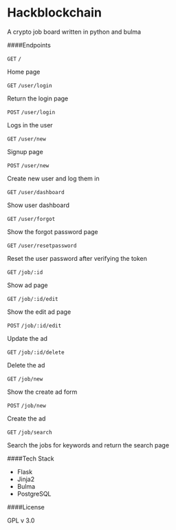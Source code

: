 # Hackblockchain

A crypto job board written in python and bulma

####Endpoints

`GET` `/`

Home page

`GET` `/user/login`

Return the login page

`POST` `/user/login`

Logs in the user

`GET` `/user/new`

Signup page

`POST` `/user/new`

Create new user and log them in

`GET` `/user/dashboard`

Show user dashboard

`GET` `/user/forgot`

Show the forgot password page

`GET` `/user/resetpassword`

Reset the user password after verifying the token

`GET` `/job/:id`

Show ad page

`GET` `/job/:id/edit`

Show the edit ad page

`POST` `/job/:id/edit`

Update the ad

`GET` `/job/:id/delete`

Delete the ad

`GET` `/job/new`

Show the create ad form

`POST` `/job/new`


Create the ad

`GET` `/job/search`

Search the jobs for keywords and return the search page

####Tech Stack

* Flask
* Jinja2
* Bulma
* PostgreSQL

####License

GPL v 3.0
